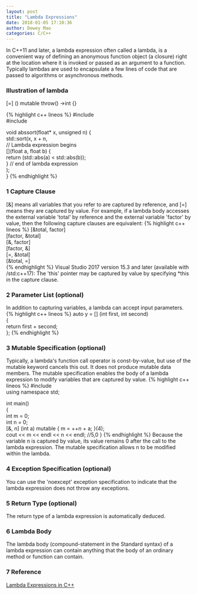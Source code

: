 ```yaml
--- 
layout: post 
title: "Lambda Expressions" 
date: 2018-01-05 17:10:36 
author: Dewey Mao 
categories: C/C++ 
--- 
```


In C++11 and later, a lambda expression often called a lambda, 
is a convenient way of defining an anonymous function object (a closure) right at the location where it is invoked or passed as an argument to a function. 
Typically lambdas are used to encapsulate a few lines of code that are passed to algorithms or asynchronous methods. 

### Illustration of lambda
[=] () mutable throw() ->int {} 

{% highlight c++ lineos %}
#include <algorithm>  
#include <cmath>  

void abssort(float* x, unsigned n) {  
    std::sort(x, x + n,  
        // Lambda expression begins  
        [](float a, float b) {  
            return (std::abs(a) < std::abs(b));  
        } // end of lambda expression  
    );  
}
{% endhighlight %}

### 1 Capture Clause
[&] means all variables that you refer to are captured by reference, and [=] means they are captured by value. 
For example, if a lambda body accesses the external variable 'total' by reference and the external variable 'factor' by value, 
then the following capture clauses are equivalent:
{% highlight c++ lineos %}
[&total, factor]  
[factor, &total]  
[&, factor]  
[factor, &]  
[=, &total]  
[&total, =]  
{% endhighlight %}
Visual Studio 2017 version 15.3 and later (available with /std:c++17): 
The 'this' pointer may be captured by value by specifying  *this  in the capture clause.

### 2 Parameter List (optional)
In addition to capturing variables, a lambda can accept input parameters. 
{% highlight c++ lineos %}
auto y = [] (int first, int second)  
{  
    return first + second;  
};
{% endhighlight %}

### 3 Mutable Specification (optional)
Typically, a lambda's function call operator is const-by-value, but use of the mutable keyword cancels this out. 
It does not produce mutable data members. 
The mutable specification enables the body of a lambda expression to modify variables that are captured by value. 
{% highlight c++ lineos %} 
#include <iostream>  
using namespace std;  

int main()  
{  
   int m = 0;  
   int n = 0;  
   [&, n] (int a) mutable { m = ++n + a; }(4);  
   cout << m << endl << n << endl;  //5,0
}
{% endhighlight %}
Because the variable n is captured by value, its value remains 0 after the call to the lambda expression. 
The mutable specification allows n to be modified within the lambda.

### 4 Exception Specification (optional)
You can use the 'noexcept' exception specification to indicate that the lambda expression does not throw any exceptions. 

### 5 Return Type (optional)
The return type of a lambda expression is automatically deduced. 

### 6 Lambda Body
The lambda body (compound-statement in the Standard syntax) of a lambda expression can contain anything that 
the body of an ordinary method or function can contain.

### 7 Reference
<a href="https://docs.microsoft.com/en-us/cpp/cpp/lambda-expressions-in-cpp" target="_blank"> Lambda Expressions in C++ </a>